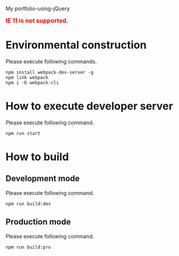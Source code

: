 My portfolio-using-jQuery

<font color="Red" size="3px">**IE 11 is not supported.**</font>

# Environmental construction
Please execute following commands.
```
npm install webpack-dev-server -g
npm link webpack
npm i -D webpack-cli
```

# How to execute developer server
Please execute following command.
```
npm run start
```

# How to build
## Development mode
Please execute following command.
```
npm run build:dev
```

## Production mode
Please execute following command.
```
npm run build:pro
```
